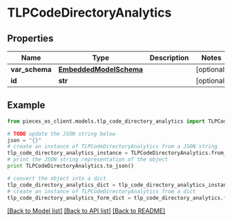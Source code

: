 # TLPCodeDirectoryAnalytics


## Properties
Name | Type | Description | Notes
------------ | ------------- | ------------- | -------------
**var_schema** | [**EmbeddedModelSchema**](EmbeddedModelSchema.md) |  | [optional] 
**id** | **str** |  | [optional] 

## Example

```python
from pieces_os_client.models.tlp_code_directory_analytics import TLPCodeDirectoryAnalytics

# TODO update the JSON string below
json = "{}"
# create an instance of TLPCodeDirectoryAnalytics from a JSON string
tlp_code_directory_analytics_instance = TLPCodeDirectoryAnalytics.from_json(json)
# print the JSON string representation of the object
print TLPCodeDirectoryAnalytics.to_json()

# convert the object into a dict
tlp_code_directory_analytics_dict = tlp_code_directory_analytics_instance.to_dict()
# create an instance of TLPCodeDirectoryAnalytics from a dict
tlp_code_directory_analytics_form_dict = tlp_code_directory_analytics.from_dict(tlp_code_directory_analytics_dict)
```
[[Back to Model list]](../README.md#documentation-for-models) [[Back to API list]](../README.md#documentation-for-api-endpoints) [[Back to README]](../README.md)


